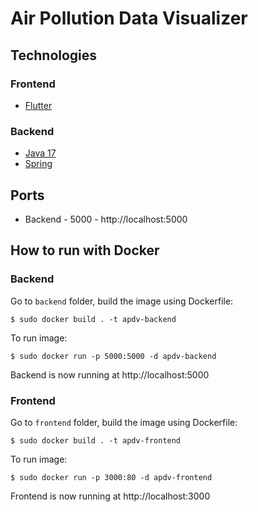 # Air Pollution Data Visualizer
## Technologies
### Frontend
* [Flutter](https://flutter.dev/)

### Backend
* [Java 17](https://openjdk.java.net/projects/jdk/17/)
* [Spring](https://spring.io/)

## Ports
* Backend - 5000 - http://localhost:5000

## How to run with Docker
### Backend
Go to `backend` folder, build the image using Dockerfile:
```
$ sudo docker build . -t apdv-backend
```
To run image:
```
$ sudo docker run -p 5000:5000 -d apdv-backend
```
Backend is now running at http://localhost:5000

### Frontend
Go to `frontend` folder, build the image using Dockerfile:
```
$ sudo docker build . -t apdv-frontend
```
To run image:
```
$ sudo docker run -p 3000:80 -d apdv-frontend
```
Frontend is now running at http://localhost:3000